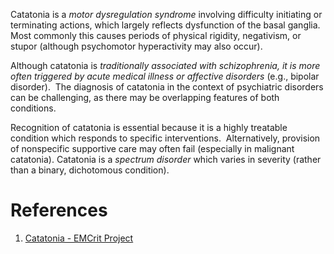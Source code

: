 Catatonia is a _motor dysregulation syndrome_ involving difficulty initiating or terminating actions, which largely reflects dysfunction of the basal ganglia. Most commonly this causes periods of physical rigidity, negativism, or stupor (although psychomotor hyperactivity may also occur).

Although catatonia is *traditionally associated with schizophrenia, it is more often triggered by acute medical illness or affective disorders* (e.g., bipolar disorder).  The diagnosis of catatonia in the context of psychiatric disorders can be challenging, as there may be overlapping features of both conditions.

Recognition of catatonia is essential because it is a highly treatable condition which responds to specific interventions.  Alternatively, provision of nonspecific supportive care may often fail (especially in malignant catatonia). Catatonia is a _spectrum disorder_ which varies in severity (rather than a binary, dichotomous condition).

# References
1. [Catatonia - EMCrit Project](https://emcrit.org/ibcc/catatonia/#diagnostic_challenge_of_GABA-A_or_NMDA_receptor_inhibitors)